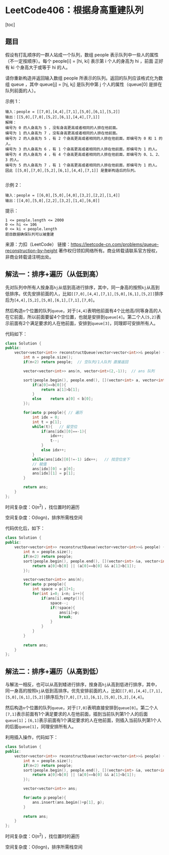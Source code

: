 # LeetCode406：根据身高重建队列

 [toc]

## 题目

假设有打乱顺序的一群人站成一个队列，数组 people 表示队列中一些人的属性（不一定按顺序）。每个 people[i] = [hi, ki] 表示第 i 个人的身高为 hi ，前面 正好 有 ki 个身高大于或等于 hi 的人。

请你重新构造并返回输入数组 people 所表示的队列。返回的队列应该格式化为数组 queue ，其中 queue[j] = [hj, kj] 是队列中第 j 个人的属性（queue[0] 是排在队列前面的人）。

 

示例 1：

```
输入：people = [[7,0],[4,4],[7,1],[5,0],[6,1],[5,2]]
输出：[[5,0],[7,0],[5,2],[6,1],[4,4],[7,1]]
解释：
编号为 0 的人身高为 5 ，没有身高更高或者相同的人排在他前面。
编号为 1 的人身高为 7 ，没有身高更高或者相同的人排在他前面。
编号为 2 的人身高为 5 ，有 2 个身高更高或者相同的人排在他前面，即编号为 0 和 1 的人。
编号为 3 的人身高为 6 ，有 1 个身高更高或者相同的人排在他前面，即编号为 1 的人。
编号为 4 的人身高为 4 ，有 4 个身高更高或者相同的人排在他前面，即编号为 0、1、2、3 的人。
编号为 5 的人身高为 7 ，有 1 个身高更高或者相同的人排在他前面，即编号为 1 的人。
因此 [[5,0],[7,0],[5,2],[6,1],[4,4],[7,1]] 是重新构造后的队列。


```

示例 2：

```
输入：people = [[6,0],[5,0],[4,0],[3,2],[2,2],[1,4]]
输出：[[4,0],[5,0],[2,2],[3,2],[1,4],[6,0]]
```


提示：

```
1 <= people.length <= 2000
0 <= hi <= 106
0 <= ki < people.length
题目数据确保队列可以被重建
```

来源：力扣（LeetCode）
链接：https://leetcode-cn.com/problems/queue-reconstruction-by-height
著作权归领扣网络所有。商业转载请联系官方授权，非商业转载请注明出处。

## 解法一：排序+遍历（从低到高）

先对队列中所有人按身高`hj`从低到高进行排序，其中，同一身高的按照`kj`从高到低排序。优先安排前面的人，比如`[[7,0],[4,4],[7,1],[5,0],[6,1],[5,2]]`排序后为`[4,4],[5,2],[5,0],[6,1],[7,1],[7,0]`。

然后构造`n`个位置的队列`queue`，对于`[4,4]`表明他前面有4个比他高/同等身高的人在它前面，所以前面要留4个空位置，也就是安排到`queue[4]`。第二个人`[5,2]`表示前面有2个满足要求的人在他前面，安排到`queue[3]`，同理即可安排所有人。

代码如下：

```c++
class Solution {
public:
    vector<vector<int>> reconstructQueue(vector<vector<int>>& people) {
        int n = people.size();
        if(n<2) return people;	// 空队列/1人队列 直接返回

        vector<vector<int>> ans(n, vector<int>(2,-1));	// ans 队列

        sort(people.begin(), people.end(), [](vector<int> a, vector<int> b){	// 排序
            if(a[0]==b[0]){
                return a[1]>b[1];
            }
            else    return a[0] < b[0];
        });

        for(auto p:people){	// 遍历
            int idx = 0;
            int t = p[1];
            while(t){	// 留空位
                if(ans[idx][0]==-1){
                    idx++;
                    t--;
                }
                else idx++;
            }
            while(ans[idx][0]!=-1) idx++;	// 找空位坐下
			// 赋值
            ans[idx][0] = p[0];
            ans[idx][1] = p[1];
        }

        return ans;
    }
};
```

时间复杂度：O(n<sup>2</sup>) ，找位置时的遍历

空间复杂度：O(logn)，排序所需栈空间

代码优化后，如下：

```c++
class Solution {
public:
    vector<vector<int>> reconstructQueue(vector<vector<int>>& people) {
        int n = people.size();
        if(n<2) return people;
        sort(people.begin(), people.end(), [](vector<int> &a, vector<int> &b){
            return a[0]<b[0] || (a[0]==b[0] && a[1]>b[1]);
        });

        vector<vector<int>> ans(n);
        for(auto p:people){
            int space = p[1]+1;
            for(int i=0; i<n; i++){
                if(ans[i].empty()){
                    space--;
                    if(!space){
                        ans[i]=p;
                        break;
                    }
                }
            }
        }
        
        return ans;
    }
};
```

## 解法二：排序+遍历（从高到低）

与解法一相反，也可以从高到矮进行排序，按身高`hj`从高到低进行排序，其中，同一身高的按照`kj`从低到高排序。优先安排前面的人，比如`[[7,0],[4,4],[7,1],[5,0],[6,1],[5,2]]`排序后为`[7,0],[7,1],[6,1],[5,0],[5,2],[4,4]`。

然后构造`n`个位置的队列`queue`，对于`[7,0]`表明直接安排到`queue[0]`。第二个人`[7,1]`表示前面有1个满足要求的人在他前面，插到当前队列第1个人的后面`queue[1]`；`[6,1]`表示前面有1个满足要求的人在他前面，则插入当前队列第1个人的后面`queue[1]`，同理安排所有人。

利用插入操作，代码如下：

```c++
class Solution {
public:
    vector<vector<int>> reconstructQueue(vector<vector<int>>& people) {
        int n = people.size();
        if(n<2) return people;
        sort(people.begin(), people.end(), [](vector<int> &a, vector<int> &b){
            return a[0]>b[0] || (a[0]==b[0] && a[1]<b[1]);
        });

        vector<vector<int>> ans;

        for(auto p:people){
            ans.insert(ans.begin()+p[1], p);
        }
        
        return ans;
    }
};
```

时间复杂度：O(n<sup>2</sup>) ，找位置时的遍历

空间复杂度：O(logn)，排序所需栈空间

